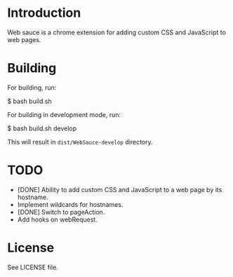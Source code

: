 Introduction
============

Web sauce is a chrome extension for adding custom CSS and JavaScript to web
pages.

Building
========

For building, run:

   $ bash build.sh

For building in development mode, run:

   $ bash build.sh develop

This will result in `dist/WebSauce-develop` directory.

TODO
====

* [DONE] Ability to add custom CSS and JavaScript to a web page by its hostname.
* Implement wildcards for hostnames.
* [DONE] Switch to pageAction.
* Add hooks on webRequest.

License
=======

See LICENSE file.
